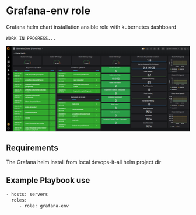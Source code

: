 Grafana-env role
================

Grafana helm chart installation ansible role with kubernetes dashboard

    WORK IN PROGRESS...
<img src="../../../images/grafanaDashboard.PNG" width="1200" >


Requirements
------------

The Grafana helm install from local devops-it-all helm project dir

Example Playbook use
--------------------
    - hosts: servers
      roles:
         - role: grafana-env

